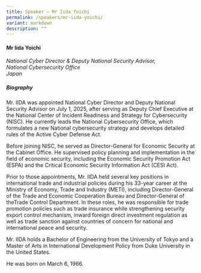 ```yaml
---
title: Speaker – Mr Iida Yoichi
permalink: /speakers/mr-iida-yoichi/
variant: markdown
description: ""
---
```

#### **Mr Iida Yoichi**

*National Cyber Director &amp; Deputy National Security Advisor, <br>National Cybersecurity Office<br>Japan*

##### **Biography**
Mr. IIDA was appointed National Cyber Director and Deputy National Security Advisor on July 1, 2025, after serving as Deputy Chief Executive at the National Center of Incident Readiness and Strategy for Cybersecurity (NISC). He currently leads the National Cybersecurity Office, which formulates a new National cybersecurity strategy and develops detailed rules of the Active Cyber Defense Act.

Before joining NISC, he served as Director-General for Economic Security at the Cabinet Office. He supervised policy planning and implementation in the field of economic security, including the Economic Security Promotion Act (ESPA) and the Critical Economic Security Information Act (CESI Act).

Prior to those appointments, Mr. IIDA held several key positions in international trade and industrial policies during his 33-year career at the Ministry of Economy, Trade and Industry (METI), including Director-General of the Trade and Economic Cooperation Bureau and Director-General of theTrade Control Department. In these roles, he was responsible for trade promotion policies such as trade insurance while strengthening security export control mechanism, inward foreign direct investment regulation as well as trade sanction against countries of concern for national and international peace and security.

Mr. IIDA holds a Bachelor of Engineering from the University of Tokyo and a Master of Arts in International Development Policy from Duke University in the United States.

He was born on March 6, 1966.